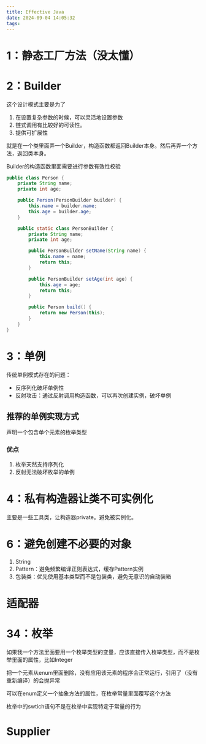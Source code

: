 ```yaml
---
title: Effective Java
date: 2024-09-04 14:05:32
tags:
---
```


# 1：静态工厂方法（没太懂）

# 2：Builder

这个设计模式主要是为了

1. 在设置复杂参数的时候，可以灵活地设置参数
2. 链式调用有比较好的可读性。
3. 提供可扩展性

就是在一个类里面弄一个Builder，构造函数都返回Builder本身。然后再弄一个方法，返回类本身。

Builder的构造函数里面需要进行参数有效性校验

```java
public class Person {
    private String name;
    private int age;

    public Person(PersonBuilder builder) {
        this.name = builder.name;
        this.age = builder.age;
    }

    public static class PersonBuilder {
        private String name;
        private int age;

        public PersonBuilder setName(String name) {
            this.name = name;
            return this;
        }

        public PersonBuilder setAge(int age) {
            this.age = age;
            return this;
        }

        public Person build() {
            return new Person(this);
        }
    }
}
```

# 3：单例

传统单例模式存在的问题：

- 反序列化破坏单例性
- 反射攻击：通过反射调用构造函数，可以再次创建实例，破坏单例

## 推荐的单例实现方式

声明一个包含单个元素的枚举类型

### 优点

1. 枚举天然支持序列化
2. 反射无法破坏枚举的单例

# 4：私有构造器让类不可实例化

主要是一些工具类，让构造器private。避免被实例化。

# 6：避免创建不必要的对象

1. String
2. Pattern：避免频繁编译正则表达式，缓存Pattern实例
3. 包装类：优先使用基本类型而不是包装类，避免无意识的自动装箱



# 适配器



# 34：枚举

如果我一个方法里面要用一个枚举类型的变量，应该直接传入枚举类型，而不是枚举里面的属性，比如Integer

把一个元素从enum里面删除，没有应用该元素的程序会正常运行，引用了（没有重新编译）的会抛异常

可以在enum定义一个抽象方法的属性，在枚举常量里面覆写这个方法

枚举中的swtich语句不是在枚举中实现特定于常量的行为

# Supplier<T>
